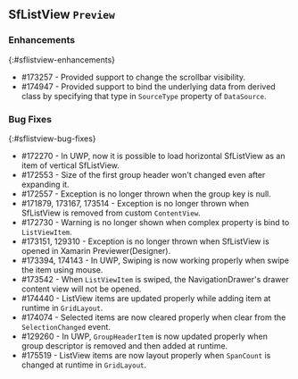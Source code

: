 ## SfListView `Preview`

### Enhancements
{:#sflistview-enhancements}
* \#173257 - Provided support to change the scrollbar visibility.
* \#174947 - Provided support to bind the underlying data from derived class by specifying that type in `SourceType` property of `DataSource`.

### Bug Fixes
{:#sflistview-bug-fixes} 
* \#172270 - In UWP, now it is possible to load horizontal SfListView as an item of vertical SfListView.
* \#172553 - Size of the first group header won't changed even after expanding it.
* \#172557 - Exception is no longer thrown when the group key is null.
* \#171879, 173167, 173514 - Exception is no longer thrown when SfListView is removed from custom `ContentView`.
* \#172730 - Warning is no longer shown when complex property is bind to `ListViewItem`.
* \#173151, 129310 - Exception is no longer thrown when SfListView is opened in Xamarin Previewer(Designer).
* \#173394, 174143 - In UWP, Swiping is now working properly when swipe the item using mouse.
* \#173542 - When `ListViewItem` is swiped, the NavigationDrawer's drawer content view will not be opened.
* \#174440 - ListView items are updated properly while adding item at runtime in `GridLayout`.
* \#174074 - Selected items are now cleared properly when clear from the `SelectionChanged` event.
* \#129260 - In UWP, `GroupHeaderItem` is now updated properly when group descriptor is removed and then added at runtime.
* \#175519 - ListView items are now layout properly when `SpanCount` is changed at runtime in `GridLayout`.